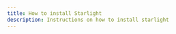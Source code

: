 ```yaml
---
title: How to install Starlight
description: Instructions on how to install starlight
---
```


<script>
window.onload = function() {
  window.location.href = "https://starlight.astro.build/getting-started/";
}
</script>